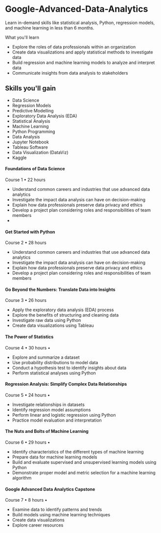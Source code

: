 # Google-Advanced-Data-Analytics
Learn in-demand skills like statistical analysis, Python, regression models, and machine learning in less than 6 months.

What you'll learn
- Explore the roles of data professionals within an organization
- Create data visualizations and apply statistical methods to investigate data
- Build regression and machine learning models to analyze and interpret data
- Communicate insights from data analysis to stakeholders

## Skills you'll gain
- Data Science
- Regression Models
- Predictive Modelling
- Exploratory Data Analysis (EDA)
- Statistical Analysis
- Machine Learning
- Python Programming
- Data Analysis
- Jupyter Notebook
- Tableau Software
- Data Visualization (DataViz)
- Kaggle



#### Foundations of Data Science
Course 1
•
22 hours

- Understand common careers and industries that use advanced data analytics
- Investigate the impact data analysis can have on decision-making
- Explain how data professionals preserve data privacy and ethics 
- Develop a project plan considering roles and responsibilities of team members
- 
#### Get Started with Python
Course 2
•
28 hours
- Understand common careers and industries that use advanced data analytics
- Investigate the impact data analysis can have on decision-making
- Explain how data professionals preserve data privacy and ethics 
- Develop a project plan considering roles and responsibilities of team members


#### Go Beyond the Numbers: Translate Data into Insights
Course 3
•
26 hours
- Apply the exploratory data analysis (EDA) process
- Explore the benefits of structuring and cleaning data
- Investigate raw data using Python
- Create data visualizations using Tableau 

#### The Power of Statistics
Course 4
•
30 hours
•
- Explore and summarize a dataset 
- Use probability distributions to model data
- Conduct a hypothesis test to identify insights about data
- Perform statistical analyses using Python 

#### Regression Analysis: Simplify Complex Data Relationships
Course 5
•
24 hours
•
- Investigate relationships in datasets
- Identify regression model assumptions 
- Perform linear and logistic regression using Python
- Practice model evaluation and interpretation

#### The Nuts and Bolts of Machine Learning
Course 6
•
29 hours
•
- Identify characteristics of the different types of machine learning 
- Prepare data for machine learning models 
- Build and evaluate supervised and unsupervised learning models using Python
- Demonstrate proper model and metric selection for a machine learning algorithm

#### Google Advanced Data Analytics Capstone
Course 7
•
8 hours
•
- Examine data to identify patterns and trends
- Build models using machine learning techniques 
- Create data visualizations 
- Explore career resources 
